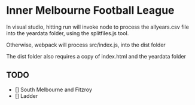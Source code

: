 # Inner Melbourne Football League

In visual studio, hitting run will invoke node to process the allyears.csv file into the yeardata folder, using the splitfiles.js tool.

Otherwise, webpack will process src/index.js, into the dist folder

The dist folder also requires a copy of index.html and the yeardata folder

## TODO

* [] South Melbourne and Fitzroy
* [] Ladder
